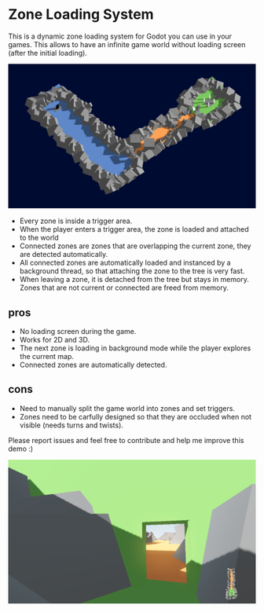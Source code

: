 # Zone Loading System

This is a dynamic zone loading system for Godot you can use in your games. This allows to have an infinite game world without loading screen (after the initial loading).

![Test image](screenshots/world.png)

- Every zone is inside a trigger area.
- When the player enters a trigger area, the zone is loaded and attached to the world
- Connected zones are zones that are overlapping the current zone, they are detected automatically.
- All connected zones are automatically loaded and instanced by a background thread, so that attaching the zone to the tree is very fast.
- When leaving a zone, it is detached from the tree but stays in memory. Zones that are not current or connected are freed from memory.

## pros
- No loading screen during the game.
- Works for 2D and 3D.
- The next zone is loading in background mode while the player explores the current map.
- Connected zones are automatically detected.

## cons
- Need to manually split the game world into zones and set triggers.
- Zones need to be carfully designed so that they are occluded when not visible (needs turns and twists).

Please report issues and feel free to contribute and help me improve this demo :)

![Test image](screenshots/demo.png)
